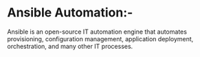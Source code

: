 # Ansible Automation:-

  Ansible is an open-source IT automation engine that automates provisioning, configuration management, application deployment, orchestration, and many other IT processes.
